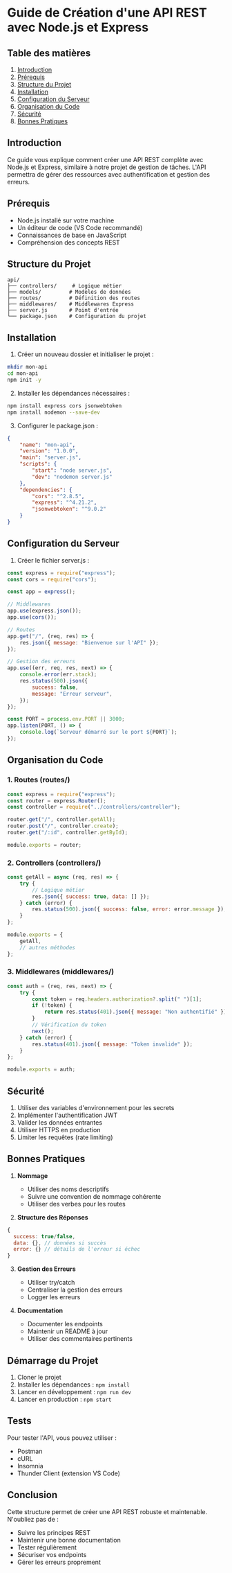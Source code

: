 # Guide de Création d'une API REST avec Node.js et Express

## Table des matières

1. [Introduction](#introduction)
2. [Prérequis](#prérequis)
3. [Structure du Projet](#structure-du-projet)
4. [Installation](#installation)
5. [Configuration du Serveur](#configuration-du-serveur)
6. [Organisation du Code](#organisation-du-code)
7. [Sécurité](#sécurité)
8. [Bonnes Pratiques](#bonnes-pratiques)

## Introduction

Ce guide vous explique comment créer une API REST complète avec Node.js et Express, similaire à notre projet de gestion de tâches. L'API permettra de gérer des ressources avec authentification et gestion des erreurs.

## Prérequis

- Node.js installé sur votre machine
- Un éditeur de code (VS Code recommandé)
- Connaissances de base en JavaScript
- Compréhension des concepts REST

## Structure du Projet

```
api/
├── controllers/     # Logique métier
├── models/         # Modèles de données
├── routes/         # Définition des routes
├── middlewares/    # Middlewares Express
├── server.js       # Point d'entrée
└── package.json    # Configuration du projet
```

## Installation

1. Créer un nouveau dossier et initialiser le projet :

```bash
mkdir mon-api
cd mon-api
npm init -y
```

2. Installer les dépendances nécessaires :

```bash
npm install express cors jsonwebtoken
npm install nodemon --save-dev
```

3. Configurer le package.json :

```json
{
	"name": "mon-api",
	"version": "1.0.0",
	"main": "server.js",
	"scripts": {
		"start": "node server.js",
		"dev": "nodemon server.js"
	},
	"dependencies": {
		"cors": "^2.8.5",
		"express": "^4.21.2",
		"jsonwebtoken": "^9.0.2"
	}
}
```

## Configuration du Serveur

1. Créer le fichier server.js :

```javascript
const express = require("express");
const cors = require("cors");

const app = express();

// Middlewares
app.use(express.json());
app.use(cors());

// Routes
app.get("/", (req, res) => {
	res.json({ message: "Bienvenue sur l'API" });
});

// Gestion des erreurs
app.use((err, req, res, next) => {
	console.error(err.stack);
	res.status(500).json({
		success: false,
		message: "Erreur serveur",
	});
});

const PORT = process.env.PORT || 3000;
app.listen(PORT, () => {
	console.log(`Serveur démarré sur le port ${PORT}`);
});
```

## Organisation du Code

### 1. Routes (routes/)

```javascript
const express = require("express");
const router = express.Router();
const controller = require("../controllers/controller");

router.get("/", controller.getAll);
router.post("/", controller.create);
router.get("/:id", controller.getById);

module.exports = router;
```

### 2. Controllers (controllers/)

```javascript
const getAll = async (req, res) => {
	try {
		// Logique métier
		res.json({ success: true, data: [] });
	} catch (error) {
		res.status(500).json({ success: false, error: error.message });
	}
};

module.exports = {
	getAll,
	// autres méthodes
};
```

### 3. Middlewares (middlewares/)

```javascript
const auth = (req, res, next) => {
	try {
		const token = req.headers.authorization?.split(" ")[1];
		if (!token) {
			return res.status(401).json({ message: "Non authentifié" });
		}
		// Vérification du token
		next();
	} catch (error) {
		res.status(401).json({ message: "Token invalide" });
	}
};

module.exports = auth;
```

## Sécurité

1. Utiliser des variables d'environnement pour les secrets
2. Implémenter l'authentification JWT
3. Valider les données entrantes
4. Utiliser HTTPS en production
5. Limiter les requêtes (rate limiting)

## Bonnes Pratiques

1. **Nommage**

   - Utiliser des noms descriptifs
   - Suivre une convention de nommage cohérente
   - Utiliser des verbes pour les routes

2. **Structure des Réponses**

```javascript
{
  success: true/false,
  data: {}, // données si succès
  error: {} // détails de l'erreur si échec
}
```

3. **Gestion des Erreurs**

   - Utiliser try/catch
   - Centraliser la gestion des erreurs
   - Logger les erreurs

4. **Documentation**
   - Documenter les endpoints
   - Maintenir un README à jour
   - Utiliser des commentaires pertinents

## Démarrage du Projet

1. Cloner le projet
2. Installer les dépendances : `npm install`
3. Lancer en développement : `npm run dev`
4. Lancer en production : `npm start`

## Tests

Pour tester l'API, vous pouvez utiliser :

- Postman
- cURL
- Insomnia
- Thunder Client (extension VS Code)

## Conclusion

Cette structure permet de créer une API REST robuste et maintenable. N'oubliez pas de :

- Suivre les principes REST
- Maintenir une bonne documentation
- Tester régulièrement
- Sécuriser vos endpoints
- Gérer les erreurs proprement
